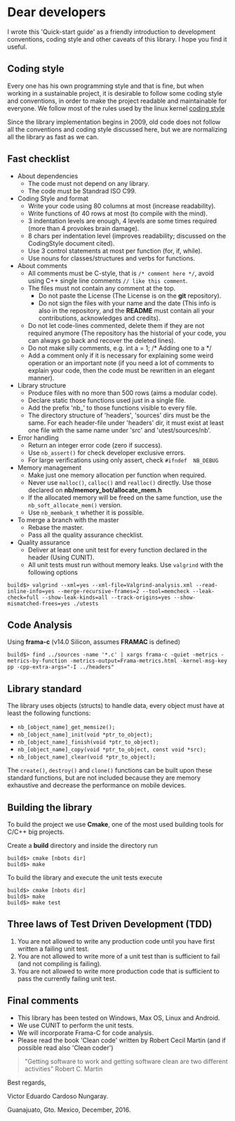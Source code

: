 # Dear developers

I wrote this 'Quick-start guide' as a friendly introduction to development conventions, coding style and other caveats of this library.
I hope you find it useful.

## Coding style

Every one has his own programming style and that is fine, but when working in a sustainable project, it is desirable to follow some coding style and conventions, in order to make the project readable and maintainable for everyone. We follow most of the rules used by the linux kernel [coding style](https://www.kernel.org/doc/Documentation/CodingStyle)

Since the library implementation begins in 2009, old code does not follow all the conventions and coding style discussed here, but we are normalizing all the library as fast as we can.

## Fast checklist

- About dependencies
    * The code must not depend on any library.
    * The code must be Standrad ISO C99. 
- Coding Style and format
    * Write your code using 80 columns at most (increase readability).
    * Write  functions of 40 rows at most (to compile with the mind).
    * 3 indentation levels are enough, 4 levels are some times required
      (more than 4 provokes brain damage).
    * 8 chars per indentation level
      (improves readability; discussed on the CodingStyle document cited).
    * Use 3 control statements at most per function (for, if, while).
    * Use nouns for classes/structures and verbs for functions.
- About comments
    * All comments must be C-style, that is  `/* comment here */`,
      avoid using C++ single line comments `// like this comment`.
    * The files must not contain any comment at the top.
        + Do not paste the License 
	  (The License is on the **git** repository).
        + Do not sign the files with your name and the date
	  (This info is also in the repository,
	   and the **README** must contain all your
	   contributions, acknowledges and credits).
    * Do not let code-lines commented, delete them if they are not
      required anymore (The repository has the historial of your code,
      you can always go back and recover the deleted lines).
    * Do not make silly comments, e.g. int a = 1; /* Adding one to a */
    * Add a comment only if it is necessary for explaining some weird
      operation or an important note (if you need a lot of comments to
      explain your code, then the code must be rewritten in an elegant
      manner).
- Library structure
    * Produce files with no more than 500 rows (aims a modular code).
    * Declare static those functions used just in a single file.
    * Add the prefix 'nb_' to those functions visible to every file.
    * The directory structure of 'headers', 'sources' dirs must
      be the same. For each header-file under 'headers' dir, it must
      exist at least one file with the same name under 'src' and 'utest/sources/nb'.
- Error handling
    * Return an integer error code  (zero if success).
    * Use `nb_assert()` for check developer exclusive errors.
    * For large verifications using only assert, check `#ifndef  NB_DEBUG`
- Memory management
    * Make just one memory allocation per function when required.
    * Never use `malloc()`, `calloc()` and `realloc()` directly.
      Use those declared on **nb/memory_bot/allocate_mem.h**
    * If the allocated memory will be freed on the same function,
      use the `nb_soft_allocate_mem()` version.
    * Use `nb_membank_t` whether it is possible.
- To merge a branch with the master
    * Rebase the master.
    * Pass all the quality assurance checklist.
- Quality assurance 
    * Deliver at least one unit test for every function declared in the
      header (Using CUNIT).
    * All unit tests must run without memory leaks.
      Use `valgrind` with the following options
```
build$> valgrind --xml=yes --xml-file=Valgrind-analysis.xml --read-inline-info=yes --merge-recursive-frames=2 --tool=memcheck --leak-check=full --show-leak-kinds=all --track-origins=yes --show-mismatched-frees=yes ./utests
```

## Code Analysis
Using **frama-c** (v14.0 Silicon, assumes __FRAMAC__ is defined)

```
build$> find ../sources -name '*.c' | xargs frama-c -quiet -metrics -metrics-by-function -metrics-output=Frama-metrics.html -kernel-msg-key pp -cpp-extra-args="-I ../headers"
```

## Library standard
The library uses objects (structs) to handle data, every object must have at least the following functions:

- `nb_[object_name]_get_memsize();`
- `nb_[object_name]_init(void *ptr_to_object);`
- `nb_[object_name]_finish(void *ptr_to_object);`
- `nb_[object_name]_copy(void *ptr_to_object, const void *src);`
- `nb_[object_name]_clear(void *ptr_to_object);`

The `create()`, `destroy()` and `clone()` functions can be built upon these standard functions, but are not included because they are memory exhaustive and decrease the performance on mobile devices.

## Building the library

To build the project we use **Cmake**, one of the most used building tools for
C/C++ big projects.

Create a **build** directory and inside the directory run

```
build$> cmake [nbots dir]
build$> make
```

To build the library and execute the unit tests execute

```
build$> cmake [nbots dir]
build$> make
build$> make test
```

## Three laws of Test Driven Development (TDD)
1. You are not allowed to write any production code until you have first written a failing unit test.
2. You are not allowed to write more of a unit test than is sufficient to fail (and not compiling is failing).
3.  You are not allowed to write more production code that is sufficient to pass the currently failing unit test.

## Final comments
- This library has been tested on Windows, Max OS, Linux and Android.
- We use CUNIT to perform the unit tests.
- We will incorporate Frama-C for code analysis.
- Please read the book 'Clean code' written by Robert Cecil Martin
  (and if possible read also 'Clean coder')

> "Getting software to work and getting software clean are two different activities"
Robert C. Martin

Best regards,

Victor Eduardo Cardoso Nungaray.

Guanajuato, Gto. Mexico, December, 2016.